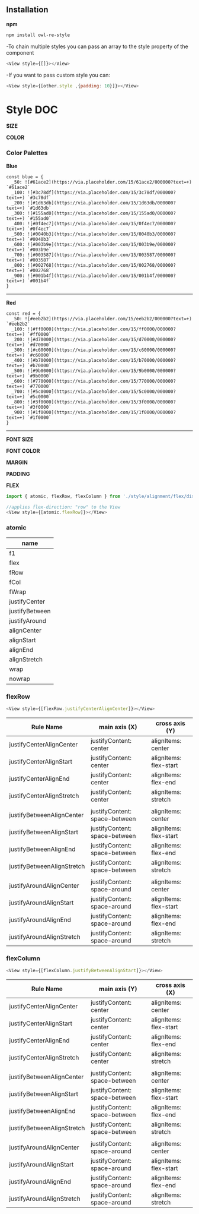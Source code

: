 
## Installation
**npm** 
```bash
npm install owl-re-style
```

-To chain multiple styles you can pass an array to the style property of the component
```javascript
<View style={[]}></View>
```
-If you want to pass custom style you can: 
```javascript
<View style={[other.style ,{padding: 10}]}></View>
```


# Style DOC
**SIZE**

**COLOR**
### Color Palettes

**Blue**
```
const blue = {
  _50: ![#61ace2](https://via.placeholder.com/15/61ace2/000000?text=+) `#61ace2`
  _100: ![#3c78df](https://via.placeholder.com/15/3c78df/000000?text=+) `#3c78df`
  _200: ![#1d63db](https://via.placeholder.com/15/1d63db/000000?text=+) `#1d63db`
  _300: ![#155ad0](https://via.placeholder.com/15/155ad0/000000?text=+) `#155ad0`
  _400: ![#0f4ec7](https://via.placeholder.com/15/0f4ec7/000000?text=+) `#0f4ec7`
  _500: ![#0040b3](https://via.placeholder.com/15/0040b3/000000?text=+) `#0040b3`
  _600: ![#003b9e](https://via.placeholder.com/15/003b9e/000000?text=+) `#003b9e`
  _700: ![#003587](https://via.placeholder.com/15/003587/000000?text=+) `#003587`
  _800: ![#002768](https://via.placeholder.com/15/002768/000000?text=+) `#002768`
  _900: ![#001b4f](https://via.placeholder.com/15/001b4f/000000?text=+) `#001b4f`
}
```
----------------------
**Red**
```
const red = {
  _50: ![#eeb2b2](https://via.placeholder.com/15/eeb2b2/000000?text=+) `#eeb2b2`
  _100: ![#ff0000](https://via.placeholder.com/15/ff0000/000000?text=+) `#ff0000`
  _200: ![#d70000](https://via.placeholder.com/15/d70000/000000?text=+) `#d70000`
  _300: ![#c60000](https://via.placeholder.com/15/c60000/000000?text=+) `#c60000`
  _400: ![#b70000](https://via.placeholder.com/15/b70000/000000?text=+) `#b70000`
  _500: ![#9b0000](https://via.placeholder.com/15/9b0000/000000?text=+) `#9b0000`
  _600: ![#770000](https://via.placeholder.com/15/770000/000000?text=+) `#770000`
  _700: ![#5c0000](https://via.placeholder.com/15/5c0000/000000?text=+) `#5c0000`
  _800: ![#3f0000](https://via.placeholder.com/15/3f0000/000000?text=+) `#3f0000`
  _900: ![#1f0000](https://via.placeholder.com/15/1f0000/000000?text=+) `#1f0000`
}
```
--------------------

**FONT SIZE**

**FONT COLOR**

**MARGIN**

**PADDING**


**FLEX**
```javascript
import { atomic, flexRow, flexColumn } from './style/alignment/flex/display';

//applies flex-direction: "row" to the View
<View style={[atomic.flexRow]}></View>
```

### atomic 

| name           |
|----------------|
| f1             |
| flex           |
| fRow           |
| fCol           |
| fWrap          |
| justifyCenter  |
| justifyBetween |
| justifyAround  |
| alignCenter    |
| alignStart     |
| alignEnd       |
| alignStretch   |
| wrap           |
| nowrap         |


### flexRow
```javascript
<View style={[flexRow.justifyCenterAlignCenter]}></View>
```

| Rule Name                  | main axis (X)                 | cross axis (Y)         |
|----------------------------|-------------------------------|------------------------|
| justifyCenterAlignCenter   | justifyContent: center        | alignItems: center     |
| justifyCenterAlignStart    | justifyContent: center        | alignItems: flex-start |
| justifyCenterAlignEnd      | justifyContent: center        | alignItems: flex-end   |
| justifyCenterAlignStretch  | justifyContent: center        | alignItems: stretch    |
|                            |                               |                        |
| justifyBetweenAlignCenter  | justifyContent: space-between | alignItems: center     |
| justifyBetweenAlignStart   | justifyContent: space-between | alignItems: flex-start |
| justifyBetweenAlignEnd     | justifyContent: space-between | alignItems: flex-end   |
| justifyBetweenAlignStretch | justifyContent: space-between | alignItems: stretch    |
|                            |                               |                        |
| justifyAroundAlignCenter   | justifyContent: space-around  | alignItems: center     |
| justifyAroundAlignStart    | justifyContent: space-around  | alignItems: flex-start |
| justifyAroundAlignEnd      | justifyContent: space-around  | alignItems: flex-end   |
| justifyAroundAlignStretch  | justifyContent: space-around  | alignItems: stretch    |

### flexColumn
```javascript
<View style={[flexColumn.justifyBetweenAlignStart]}></View>
```
| Rule Name                  | main axis (Y)                 | cross axis (X)         |
|----------------------------|-------------------------------|------------------------|
| justifyCenterAlignCenter   | justifyContent: center        | alignItems: center     |
| justifyCenterAlignStart    | justifyContent: center        | alignItems: flex-start |
| justifyCenterAlignEnd      | justifyContent: center        | alignItems: flex-end   |
| justifyCenterAlignStretch  | justifyContent: center        | alignItems: stretch    |
|                            |                               |                        |
| justifyBetweenAlignCenter  | justifyContent: space-between | alignItems: center     |
| justifyBetweenAlignStart   | justifyContent: space-between | alignItems: flex-start |
| justifyBetweenAlignEnd     | justifyContent: space-between | alignItems: flex-end   |
| justifyBetweenAlignStretch | justifyContent: space-between | alignItems: stretch    |
|                            |                               |                        |
| justifyAroundAlignCenter   | justifyContent: space-around  | alignItems: center     |
| justifyAroundAlignStart    | justifyContent: space-around  | alignItems: flex-start |
| justifyAroundAlignEnd      | justifyContent: space-around  | alignItems: flex-end   |
| justifyAroundAlignStretch  | justifyContent: space-around  | alignItems: stretch    |